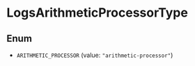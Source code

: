 

# LogsArithmeticProcessorType

## Enum


* `ARITHMETIC_PROCESSOR` (value: `"arithmetic-processor"`)



